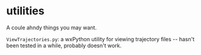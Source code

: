 # utilities

A coule ahndy things you may want.

`ViewTrajectories.py`: a wxPython utility for viewing trajectory files -- hasn't been tested in a while, probably doesn't work.

